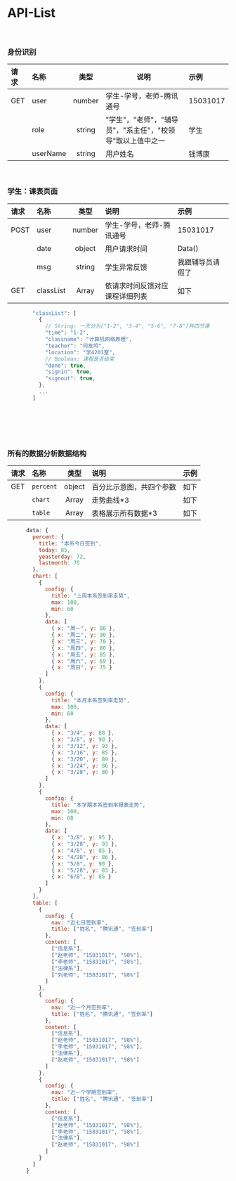 # API-List

<br/>

### 身份识别

| 请求 | 名称     | 类型   | 说明                                                       | 示例     |
| :--- | :------- | :----: | ---------------------------------------------------------- | :------- |
| GET  | user     | number | 学生-学号，老师-腾讯通号                                   | 15031017 |
|      | role     | string | "学生"，"老师"，"辅导员"，"系主任"，"校领导"取以上值中之一 | 学生     |
|      | userName | string | 用户姓名                                                   | 钱博康   |

<br/>

### 学生：课表页面

| 请求 | 名称      | 类型   | 说明                           | 示例             |
| :--- | :-------- | :----: | :----------------------------- | :--------------- |
| POST | user      | number | 学生-学号，老师-腾讯通号       | 15031017         |
|      | date      | object | 用户请求时间                   | Data()           |
|      | msg       | string | 学生异常反馈                   | 我跟辅导员请假了 |
| GET  | classList | Array  | 依请求时间反馈对应课程详细列表 | 如下             |

```javascript
        "classList": [
          {
            // String: 一天分为["1-2", "3-4", "5-6", "7-8"]共四节课
            "time": "1-2",
            "classname": "计算机网络原理",
            "teacher": "何友鸣",
            "location": "学4201室",
            // Boolean: 课程是否结束
            "done": true,
            "signin": true,
            "signout": true,
          },
          ...
        ]
```

<br/><br/><br/><br/>

### 所有的数据分析数据结构

| 请求 | 名称      | 类型   | 说明                     | 示例 |
| :--- | :-------- | :----: | :----------------------- | :--- |
| GET  | `percent` | object | 百分比示意图，共四个参数 | 如下 |
|      | `chart`   | Array  | 走势曲线*3               | 如下 |
|      | `table`   | Array  | 表格展示所有数据*3       | 如下 |

````javascript
      data: {
        percent: {
          title: "本系今日签到",
          today: 85,
          yeasterday: 72,
          lastmonth: 75
        },
        chart: [
          {
            config: {
              title: "上周本系签到率走势",
              max: 100,
              min: 60
            },
            data: [
              { x: "周一", y: 80 },
              { x: "周二", y: 90 },
              { x: "周三", y: 70 },
              { x: "周四", y: 80 },
              { x: "周五", y: 85 },
              { x: "周六", y: 69 },
              { x: "周日", y: 75 }
            ]
          },
          {
            config: {
              title: "本月本系签到率走势",
              max: 100,
              min: 60
            },
            data: [
              { x: "3/4", y: 88 },
              { x: "3/8", y: 90 },
              { x: "3/12", y: 93 },
              { x: "3/16", y: 85 },
              { x: "3/20", y: 89 },
              { x: "3/24", y: 86 },
              { x: "3/28", y: 80 }
            ]
          },
          {
            config: {
              title: "本学期本系签到率报表走势",
              max: 100,
              min: 60
            },
            data: [
              { x: "3/8", y: 95 },
              { x: "3/28", y: 93 },
              { x: "4/8", y: 85 },
              { x: "4/28", y: 86 },
              { x: "5/8", y: 90 },
              { x: "5/28", y: 83 },
              { x: "6/8", y: 85 }
            ]
          }
        ],
        table: [
          {
            config: {
              nav: "近七日签到率",
              title: ["姓名", "腾讯通", "签到率"]
            },
            content: [
              ["信息系"],
              ["赵老师", "15031017", "98%"],
              ["李老师", "15031017", "98%"],
              ["法律系"],
              ["刘老师", "15031017", "98%"]
            ]
          },
          {
            config: {
              nav: "近一个月签到率",
              title: ["姓名", "腾讯通", "签到率"]
            },
            content: [
              ["信息系"],
              ["赵老师", "15031017", "98%"],
              ["李老师", "15031017", "98%"],
              ["法律系"],
              ["赵老师", "15031017", "98%"]
            ]
          },
          {
            config: {
              nav: "近一个学期签到率",
              title: ["姓名", "腾讯通", "签到率"]
            },
            content: [
              ["信息系"],
              ["赵老师", "15031017", "98%"],
              ["李老师", "15031017", "98%"],
              ["法律系"],
              ["赵老师", "15031017", "98%"]
            ]
          }
        ]
      }
````
